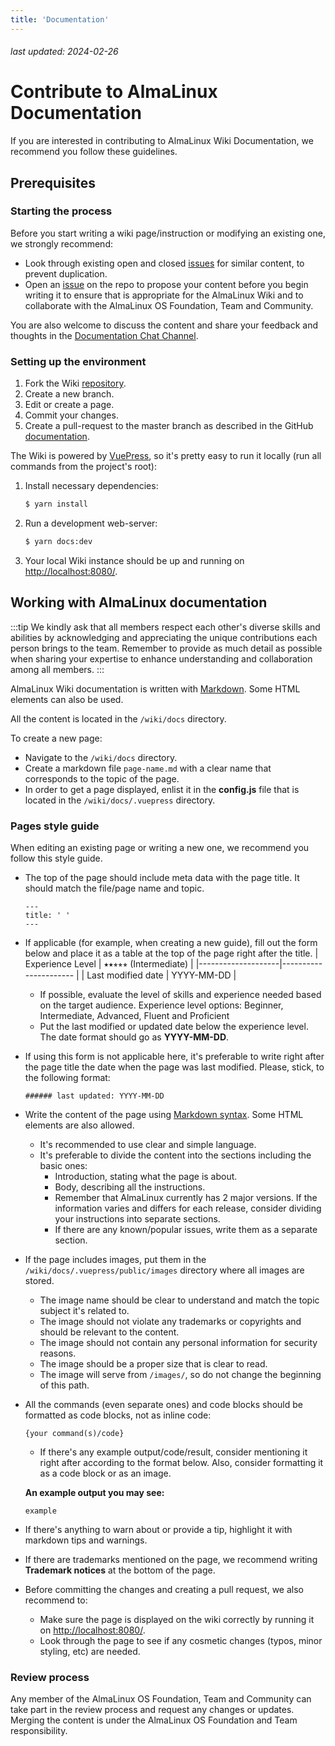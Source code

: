 ```yaml
---
title: 'Documentation'
---
```


###### last updated: 2024-02-26

# Contribute to AlmaLinux Documentation

If you are interested in contributing to AlmaLinux Wiki Documentation, we recommend you follow these guidelines. 

## Prerequisites

### Starting the process

Before you start writing a wiki page/instruction or modifying an existing one, we strongly recommend:
* Look through existing open and closed [issues](https://github.com/AlmaLinux/wiki/issues) for similar content, to prevent duplication.
* Open an [issue](https://github.com/AlmaLinux/wiki/issues) on the repo to propose your content before you begin writing it to ensure that is appropriate for the AlmaLinux Wiki and to collaborate with the AlmaLinux OS Foundation, Team and Community. 

You are also welcome to discuss the content and share your feedback and thoughts in the [Documentation Chat Channel](https://chat.almalinux.org/almalinux/channels/sigdocumentation).

### Setting up the environment

1. Fork the Wiki [repository](https://github.com/AlmaLinux/wiki).
2. Create a new branch.
3. Edit or create a page.
4. Commit your changes.
5. Create a pull-request to the master branch as described in the GitHub [documentation](https://docs.github.com/en/github/collaborating-with-issues-and-pull-requests/creating-a-pull-request).

The Wiki is powered by [VuePress](https://vuepress.vuejs.org/), so it's pretty
easy to run it locally (run all commands from the project's root):

1. Install necessary dependencies:
   ```sh
   $ yarn install
   ```
2. Run a development web-server:
   ```sh
   $ yarn docs:dev
   ```
3. Your local Wiki instance should be up and running on
   [http://localhost:8080/](http://localhost:8080/).

## Working with AlmaLinux documentation

:::tip
We kindly ask that all members respect each other's diverse skills and abilities by acknowledging and appreciating the unique contributions each person brings to the team. Remember to provide as much detail as possible when sharing your expertise to enhance understanding and collaboration among all members.
:::

AlmaLinux Wiki documentation is written with [Markdown](https://www.markdownguide.org/basic-syntax/). Some HTML elements can also be used.

All the content is located in the `/wiki/docs` directory. 

To create a new page:
* Navigate to the `/wiki/docs` directory. 
* Create a markdown file `page-name.md` with a clear name that corresponds to the topic of the page.
* In order to get a page displayed, enlist it in the **config.js** file that is located in the `/wiki/docs/.vuepress` directory.

### Pages style guide

When editing an existing page or writing a new one, we recommend you follow this style guide.

* The top of the page should include meta data with the page title. It should match the file/page name and topic.
  ```
  ---
  title: ' '
  ---
  ```
* If applicable (for example, when creating a new guide), fill out the form below and place it as a table at the top of the page right after the title.
    | Experience Level   | ⭑⭑⭒⭒⭒ (Intermediate) |
    |--------------------|---------------------- |
    | Last modified date | YYYY-MM-DD            | 
    
    * If possible, evaluate the level of skills and experience needed based on the target audience. Experience level options: Beginner, Intermediate, Advanced, Fluent and Proficient
    * Put the last modified or updated date below the experience level. The date format should go as **YYYY-MM-DD**.
* If using this form is not applicable here, it's preferable to write right after the page title the date when the page was last modified. Please, stick, to the following format:
  ```
  ###### last updated: YYYY-MM-DD
  ```

* Write the content of the page using [Markdown syntax](https://www.markdownguide.org/basic-syntax/). Some HTML elements are also allowed.
    * It's recommended to use clear and simple language.
    * It's preferable to divide the content into the sections including the basic ones:
        * Introduction, stating what the page is about.
        * Body, describing all the instructions.
        * Remember that AlmaLinux currently has 2 major versions. If the information varies and differs for each release, consider dividing your instructions into separate sections.
        * If there are any known/popular issues, write them as a separate section.
* If the page includes images, put them in the `/wiki/docs/.vuepress/public/images` directory where all images are stored.
    * The image name should be clear to understand and match the topic subject it's related to. 
    * The image should not violate any trademarks or copyrights and should be relevant to the content. 
    * The image should not contain any personal information for security reasons.
    * The image should be a proper size that is clear to read. 
    * The image will serve from `/images/`, so do not change the beginning of this path.
* All the commands (even separate ones) and code blocks should be formatted as code blocks, not as inline code:
  ```
  {your command(s)/code}
  ```
    * If there's any example output/code/result, consider mentioning it right after according to the format below. Also, consider formatting it as a code block or as an image.
    
    **An example output you may see:**
    ```
    example
    ```  
* If there's anything to warn about or provide a tip, highlight it with markdown tips and warnings.
* If there are trademarks mentioned on the page, we recommend writing **Trademark notices** at the bottom of the page.
* Before committing the changes and creating a pull request, we also recommend to:
    * Make sure the page is displayed on the wiki correctly by running it on [http://localhost:8080/](http://localhost:8080/).
    * Look through the page to see if any cosmetic changes (typos, minor styling, etc) are needed.

### Review process

Any member of the AlmaLinux OS Foundation, Team and Community can take part in the review process and request any changes or updates. 
Merging the content is under the AlmaLinux OS Foundation and Team responsibility. 
